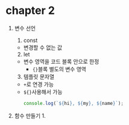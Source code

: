 # chapter 2
1. 변수 선언
    1. const
    + 변경할 수 없는 값

    2. let
    + 변수 영역을 코드 블록 안으로 한정
        + ```{}```블록 별도의 변수 영역

    3. 템플릿 문자열
    + ```+```로 연경 가능
    + `${}`사용해서 가능
        ```js
        console.log(`${hi}, ${my}, ${name}`);
        ```
2. 함수 만들기
    1. 